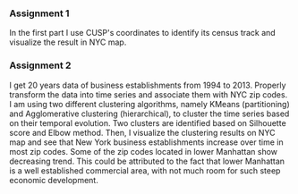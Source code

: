 ### Assignment 1

In the first part I use CUSP's coordinates to identify its census track and visualize the result in NYC map.


### Assignment 2

I get 20 years data of business establishments from 1994 to 2013. Properly transform the data into time series and associate 
them with NYC zip codes. I am using two different clustering algorithms, namely KMeans (partitioning) and Agglomerative clustering (hierarchical), to cluster the
time series based on their temporal evolution. Two clusters are identified based on Silhouette score and Elbow method. Then, I 
visualize the clustering results on NYC map and see that New York business establishments increase over time in most zip codes. Some of
the zip codes located in lower Manhattan show decreasing trend. This could be attributed to the fact that lower Manhattan is a well established
commercial area, with not much room for such steep economic development. 
